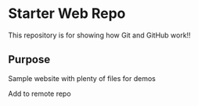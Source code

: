 # Starter Web Repo

This repository is for showing how Git and GitHub work!!

## Purpose

Sample website with plenty of files for demos

Add to remote repo
